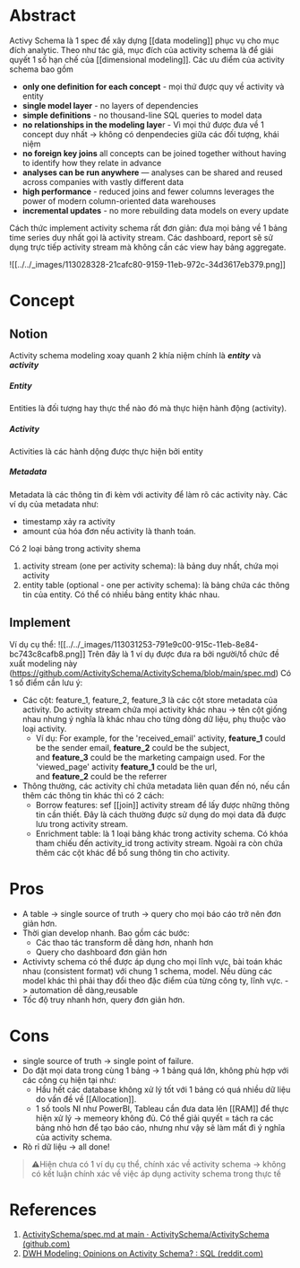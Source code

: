 ---
---

# Abstract
Activy Schema là 1 spec để xây dựng [[data modeling]] phục vụ cho mục đích analytic. Theo như tác giả, mục đích của activity schema là để giải quyết 1 số hạn chế của [[dimensional modeling]]. Các ưu điểm của activity schema bao gồm

- **only one definition for each concept** - mọi thứ được quy về activity và entity
- **single model layer** - no layers of dependencies
- **simple definitions** - no thousand-line SQL queries to model data
- **no relationships in the modeling laye**r - Vì mọi thứ được đưa về 1 concept duy nhất -> không có denpendecies giữa các đối tượng, khái niệm
- **no foreign key joins** all concepts can be joined together without having to identify how they relate in advance
- **analyses can be run anywhere** — analyses can be shared and reused across companies with vastly different data
- **high performance** - reduced joins and fewer columns leverages the power of modern column-oriented data warehouses
- **incremental updates** - no more rebuilding data models on every update

Cách thức implement activity schema rất đơn giản: đưa mọi bảng về 1 bảng time series duy nhất gọi là activity stream. Các dashboard, report sẽ sử dụng trực tiếp activity stream mà không cần các view hay bảng aggregate.

![[../../_images/113028328-21cafc80-9159-11eb-972c-34d3617eb379.png]]
# Concept
## Notion

Activity schema modeling xoay quanh 2 khía niệm chính là ___entity___ và ___activity___

##### Entity

Entities là đối tượng hay thực thể nào đó mà thực hiện hành động (activity).
##### Activity
Activities là các hành dộng được thực hiện bởi entity
##### Metadata
Metadata là các thông tin đi kèm với activity để làm rõ các activity này. Các ví dụ của metadata như:
- timestamp xảy ra activity
- amount của hóa đơn nếu activity là thanh toán.

Có 2 loại bảng trong activity shema
1. activity stream (one per activity schema): là bảng duy nhất, chứa mọi activity
2. entity table (optional - one per activity schema): là bảng chứa các thông tin của entity. Có thể có nhiều bảng entity khác nhau.

## Implement


Ví dụ cụ thể:
![[../../_images/113031253-791e9c00-915c-11eb-8e84-bc743c8cafb8.png]]
Trên đây là 1 ví dụ được đưa ra bởi người/tổ chức đề xuất modeling này (https://github.com/ActivitySchema/ActivitySchema/blob/main/spec.md)
Có 1 số điểm cần lưu ý:
- Các cột: feature_1, feature_2, feature_3 là các cột store metadata của activity. Do activity stream chứa mọi activity khác nhau -> tên cột giống nhau nhưng ý nghĩa là khác nhau cho từng dòng dữ liệu, phụ thuộc vào loại activity.
	- Ví dụ: For example, for the 'received_email' activity, **feature_1** could be the sender email, **feature_2** could be the subject, and **feature_3** could be the marketing campaign used. For the 'viewed_page' activity **feature_1** could be the url, and **feature_2** could be the referrer
- Thông thường, các activity chỉ chứa metadata liên quan đến nó, nếu cần thêm các thông tin khác thì có 2 cách:
	- Borrow features: sef [[join]] activity stream để lấy được những thông tin cần thiết. Đây là cách thường được sử dụng do mọi data đã được lưu trong activity stream.
	- Enrichment table: là 1 loại bảng khác trong activity schema. Có khóa tham chiếu đến activity_id trong activity stream. Ngoài ra còn chứa thêm các cột khác để bổ sung thông tin cho activity.
# Pros
- A table -> single source of truth -> query cho mọi báo cáo trở nên đơn giản hơn. 
- Thời gian develop nhanh. Bao gồm các bước:
	- Các thao tác transform dễ dàng hơn, nhanh hơn
	- Query cho dashboard đơn giản hơn
- Activivty schema có thể được áp dụng cho mọi lĩnh vực, bài toán khác nhau (consistent format) với chung 1 schema, model. Nếu dùng các model khác thì phải thay đổi theo đặc điểm của từng công ty, lĩnh vực. -> automation dễ dàng,reusable
- Tốc độ truy nhanh hơn, query đơn giản hơn.

# Cons
- single source of truth -> single point of failure. 
- Do đặt mọi data trong cùng 1 bảng -> 1 bảng quá lớn, không phù hợp với các công cụ hiện tại như:
	- Hầu hết các database không xử lý tốt với 1 bảng có quá nhiều dữ liệu do vấn đề về [[Allocation]].
	- 1 số tools NI như PowerBI, Tableau cần đưa data lên [[RAM]] để thực hiện xử lý -> memeory không đủ. Có thể giải quyết = tách ra các bảng nhỏ hơn để tạo báo cáo, nhưng như vậy sẽ làm mất đi ý nghĩa của activity schema.
- Rò rỉ dữ liệu -> all done!

> ⚠️Hiện chưa có 1 ví dụ cụ thể, chính xác về activity schema -> không có kết luận chính xác về việc áp dụng activity schema trong thực tế
# References
1. [ActivitySchema/spec.md at main · ActivitySchema/ActivitySchema (github.com)](https://github.com/ActivitySchema/ActivitySchema/blob/main/spec.md)
2. [DWH Modeling: Opinions on Activity Schema? : SQL (reddit.com)](https://www.reddit.com/r/SQL/comments/qj1czv/dwh_modeling_opinions_on_activity_schema/)